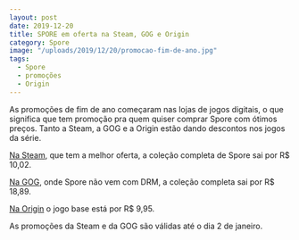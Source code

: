 ```yaml
---
layout: post
date: 2019-12-20
title: SPORE em oferta na Steam, GOG e Origin
category: Spore
image: "/uploads/2019/12/20/promocao-fim-de-ano.jpg"
tags:
  - Spore
  - promoções
  - Origin
---
```


As promoções de fim de ano começaram nas lojas de jogos digitais, o que significa que tem promoção pra quem quiser comprar Spore com ótimos preços. Tanto a Steam, a GOG e a Origin estão dando descontos nos jogos da série.

[Na Steam](https://store.steampowered.com/app/17390/SPORE/), que tem a melhor oferta, a coleção completa de Spore sai por R$ 10,02.

[Na GOG](https://www.gog.com/game/spore_collection), onde Spore não vem com DRM, a coleção completa sai por R$ 18,89.

[Na Origin](https://www.origin.com/bra/pt-br/store/spore/spore) o jogo base está por R$ 9,95.

As promoções da Steam e da GOG são válidas até o dia 2 de janeiro. 